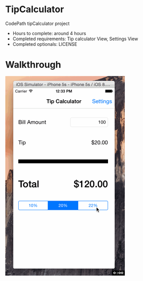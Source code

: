 # TipCalculator
CodePath tipCalculator project 
- Hours to complete: around 4 hours
- Completed requirements: Tip calculator View, Settings View
- Completed optionals: LICENSE

# Walkthrough
![image](https://raw.githubusercontent.com/xsunsmile/tipCalculator/master/screencast.gif)
